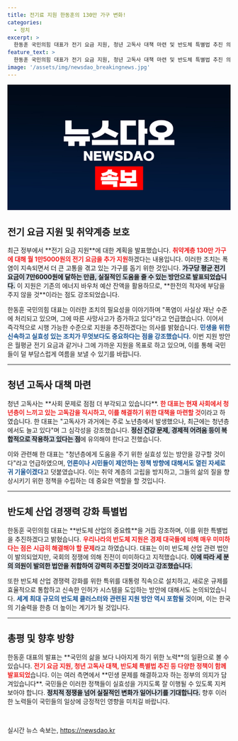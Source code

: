 ```yaml
---
title: 전기료 지원 한동훈의 130만 가구 변화!
categories:
  - 정치
excerpt: >
  한동훈 국민의힘 대표가 전기 요금 지원, 청년 고독사 대책 마련 및 반도체 특별법 추진 의지를 밝혔다. 취약계층 130만 가구의 전기 요금을 지원해 큰 폭염 속 민생을 지키겠다는 구체적 방안을 제시했다.
feature_text: >
  한동훈 국민의힘 대표가 전기 요금 지원, 청년 고독사 대책 마련 및 반도체 특별법 추진 의지를 밝혔다. 취약계층 130만 가구의 전기 요금을 지원해 큰 폭염 속 민생을 지키겠다는 구체적 방안을 제시했다.
image: '/assets/img/newsdao_breakingnews.jpg'
---
```


<p><img src="/assets/img/newsdao_breakingnews.jpg" alt="koreaapp 속보" /></p>

<h2 data-ke-size="size26">전기 요금 지원 및 취약계층 보호</h2>

<p data-ke-size="size16">최근 정부에서 **전기 요금 지원**에 대한 계획을 발표했습니다. <b><span style="color: #ee2323;">취약계층 130만 가구에 대해 월 1만5000원의 전기 요금을 추가 지원</span></b>하겠다는 내용입니다. 이러한 조치는 폭염이 지속되면서 더 큰 고통을 겪고 있는 가구를 돕기 위한 것입니다. <b><span style="background-color: #21538527;">가구당 평균 전기 요금이 7만6000원에 달하는 만큼, 실질적인 도움을 줄 수 있는 방안으로 발표되었습니다.</span></b> 이 지원은 기존의 에너지 바우처 예산 잔액을 활용하므로, **한전의 적자에 부담을 주지 않을 것**이라는 점도 강조되었습니다.</p>

<p data-ke-size="size16">한동훈 국민의힘 대표는 이러한 조치의 필요성을 이야기하며 "폭염이 사실상 재난 수준에 처리되고 있으며, 그에 따른 사망사고가 증가하고 있다"라고 언급했습니다. 이어서 즉각적으로 시행 가능한 수준으로 지원을 추진하겠다는 의사를 밝혔습니다. <b><span style="color: #1a5490;">민생을 위한 신속하고 실효성 있는 조치가 무엇보다도 중요하다는 점을 강조했습니다.</span></b> 이번 지원 방안은 월평균 전기 요금과 같거나 그에 가까운 지원을 목표로 하고 있으며, 이를 통해 국민들이 덜 부담스럽게 여름을 보낼 수 있기를 바랍니다.</p>

<hr>

<h2 data-ke-size="size26">청년 고독사 대책 마련</h2>

<p data-ke-size="size16">청년 고독사는 **사회 문제로 점점 더 부각되고 있습니다**. <b><span style="color: #ee2323;">한 대표는 현재 사회에서 청년층이 느끼고 있는 고독감을 직시하고, 이를 해결하기 위한 대책을 마련할 것</span></b>이라고 하였습니다. 한 대표는 "고독사가 과거에는 주로 노년층에서 발생했으나, 최근에는 청년층에서도 늘고 있다"며 그 심각성을 강조했습니다. <b><span style="background-color: #21538527;">정신 건강 문제, 경제적 어려움 등이 복합적으로 작용하고 있다는 점</span></b>에 유의해야 한다고 전했습니다.</p>

<p data-ke-size="size16">이와 관련해 한 대표는 "청년층에게 도움을 주기 위한 실효성 있는 방안을 강구할 것이다"라고 언급하였으며, <b><span style="color: #1a5490;">언론이나 시민들이 제안하는 정책 방향에 대해서도 열린 자세로 귀 기울이겠다</span></b>고 덧붙였습니다. 이는 취약 계층의 고립을 방지하고, 그들의 삶의 질을 향상시키기 위한 정책을 수립하는 데 중요한 역할을 할 것입니다.</p>

<hr>

<h2 data-ke-size="size26">반도체 산업 경쟁력 강화 특별법</h2>

<p data-ke-size="size16">한동훈 국민의힘 대표는 **반도체 산업의 중요性**을 거듭 강조하며, 이를 위한 특별법을 추진하겠다고 밝혔습니다. <b><span style="color: #ee2323;">우리나라의 반도체 지원은 경제 대국들에 비해 매우 미미하다는 점은 시급히 해결해야 할 문제</span></b>라고 하였습니다. 대표는 이미 반도체 산업 관련 법안이 발의되었지만, 국회의 정쟁에 의해 진전이 미미하다고 지적했습니다. <b><span style="background-color: #21538527;">이에 따라 세 분의 의원이 발의한 법안을 취합하여 강력히 추진할 것이라고 강조했습니다.</span></b></p>

<p data-ke-size="size16">또한 반도체 산업 경쟁력 강화를 위한 특위를 대통령 직속으로 설치하고, 새로운 규제를 효율적으로 통합하고 신속한 인허가 시스템을 도입하는 방안에 대해서도 논의되었습니다. <b><span style="color: #1a5490;">세계 최대 규모의 반도체 클러스터와 관련된 지원 방안 역시 포함될 것</span></b>이며, 이는 한국의 기술력을 한층 더 높이는 계기가 될 것입니다.</p>

<hr>

<h2 data-ke-size="size26">총평 및 향후 방향</h2>

<p data-ke-size="size16">한동훈 대표의 발표는 **국민의 삶을 보다 나아지게 하기 위한 노력**의 일환으로 볼 수 있습니다. <b><span style="color: #ee2323;">전기 요금 지원, 청년 고독사 대책, 반도체 특별법 추진 등 다양한 정책이 함께 발표되었</span></b>습니다. 이는 여러 측면에서 **민생 문제를 해결하고자 하는 정부의 의지가 담겨있습니다**. 국민들은 이러한 정책들이 실효성을 가지도록 잘 이행될 수 있도록 지켜보아야 합니다. <b><span style="background-color: #21538527;">정치적 정쟁을 넘어 실질적인 변화가 일어나기를 기대합니다.</span></b> 향후 이러한 노력들이 국민들의 일상에 긍정적인 영향을 미치길 바랍니다.</p>

<p data-ke-size="size16">&nbsp;</p>
실시간 뉴스 속보는, <a href="https://newsdao.kr" rel="dofollow">https://newsdao.kr</a>


